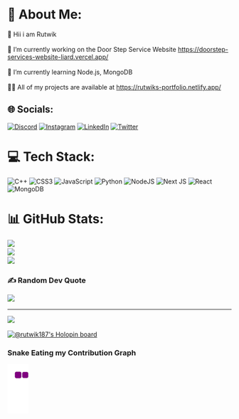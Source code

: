 
# 💫 About Me:
👋 Hii i am Rutwik<br><br>
🔭 I’m currently working on the Door Step Service Website https://doorstep-services-website-liard.vercel.app/<br><br>🌱 I’m currently learning Node.js, MongoDB<br><br>👨‍💻 All of my projects are available at https://rutwiks-portfolio.netlify.app/


## 🌐 Socials:
[![Discord](https://img.shields.io/badge/Discord-%237289DA.svg?logo=discord&logoColor=white)](htttps://discord.gg/Rutwik#0908) [![Instagram](https://img.shields.io/badge/Instagram-%23E4405F.svg?logo=Instagram&logoColor=white)](https://instagram.com/rutwik_shinde_1) [![LinkedIn](https://img.shields.io/badge/LinkedIn-%230077B5.svg?logo=linkedin&logoColor=white)](https://linkedin.com/in/rutwik-shinde1) [![Twitter](https://img.shields.io/badge/Twitter-%231DA1F2.svg?logo=Twitter&logoColor=white)](https://twitter.com/Rutwik_Shinde1) 

# 💻 Tech Stack:
![C++](https://img.shields.io/badge/c++-%2300599C.svg?style=for-the-badge&logo=c%2B%2B&logoColor=white) ![CSS3](https://img.shields.io/badge/css3-%231572B6.svg?style=for-the-badge&logo=css3&logoColor=white) ![JavaScript](https://img.shields.io/badge/javascript-%23323330.svg?style=for-the-badge&logo=javascript&logoColor=%23F7DF1E) ![Python](https://img.shields.io/badge/python-3670A0?style=for-the-badge&logo=python&logoColor=ffdd54) ![NodeJS](https://img.shields.io/badge/node.js-6DA55F?style=for-the-badge&logo=node.js&logoColor=white) ![Next JS](https://img.shields.io/badge/Next-black?style=for-the-badge&logo=next.js&logoColor=white) ![React](https://img.shields.io/badge/react-%2320232a.svg?style=for-the-badge&logo=react&logoColor=%2361DAFB) ![MongoDB](https://img.shields.io/badge/MongoDB-%234ea94b.svg?style=for-the-badge&logo=mongodb&logoColor=white)
# 📊 GitHub Stats:
![](https://github-readme-stats.vercel.app/api?username=rutwik187&theme=radical&hide_border=false&include_all_commits=true&count_private=true)<br/>
![](https://github-readme-streak-stats.herokuapp.com/?user=rutwik187&theme=radical&hide_border=false)<br/>
![](https://github-readme-stats.vercel.app/api/top-langs/?username=rutwik187&theme=radical&hide_border=false&include_all_commits=true&count_private=true&layout=compact)

### ✍️ Random Dev Quote
![](https://quotes-github-readme.vercel.app/api?type=horizontal&theme=radical)

---
[![](https://visitcount.itsvg.in/api?id=rutwik187&icon=0&color=0)](https://visitcount.itsvg.in)

[![@rutwik187's Holopin board](https://holopin.me/rutwik187)](https://holopin.io/@rutwik187)

### Snake Eating my Contribution Graph
![snake gif](https://github.com/Rutwik187/Rutwik187/blob/output/github-contribution-grid-snake.gif)

